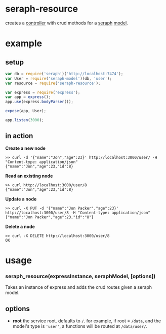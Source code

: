 seraph-resource
====================

creates a [controller](http://github.com/brikteknologier/controller) with crud
methods for a [seraph](http://github.com/brikteknologier/seraph)
[model](http://github.com/brikteknologier/seraph-model).

# example

## setup

```javascript
var db = require('seraph')('http://localhost:7474');
var User = require('seraph-model')(db, 'user');
var resource = require('seraph-resource');

var express = require('express');
var app = express();
app.use(express.bodyParser());

expose(app, User);

app.listen(3000);
```

## in action

__Create a new node__
```
>> curl -d '{"name":"Jon","age":23}' http://localhost:3000/user/ -H "Content-type: application/json"
{"name":"Jon","age":23,"id":8}
```

__Read an existing node__
```
>> curl http://localhost:3000/user/8
{"name":"Jon","age":23,"id":8}
```

__Update a node__
```
>> curl -X PUT -d '{"name":"Jon Packer","age":23}' http://localhost:3000/user/8 -H "Content-type: application/json"
{"name":"Jon Packer","age":23,"id":"8"}
```

__Delete a node__
```
>> curl -X DELETE http://localhost:3000/user/8
OK
```

# usage
### seraph_resource(expressInstance, seraphModel, [options])

Takes an instance of express and adds the crud routes given a seraph model.

## options
* __root__ the service root. defaults to `/`. for example, if root = `/data`,
  and the model's type is `'user'`, a functions will be routed at
  `/data/user/`.